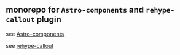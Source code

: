 
##  monorepo for `Astro-components` and `rehype-callout` plugin 

see [Astro-components](packages/astro-components/README.md)

see [rehype-callout](packages/rehype-callout/README.md)




